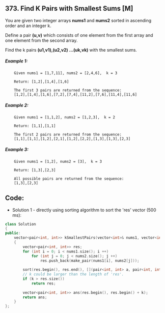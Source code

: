 ## 373. Find K Pairs with Smallest Sums [M]
You are given two integer arrays **nums1** and **nums2** sorted in ascending order and an integer k.

Define a pair **(u,v)** which consists of one element from the first array and one element from the second array.

Find the k pairs **(u1,v1),(u2,v2) ...(uk,vk)** with the smallest sums.

##### Example 1:
```
    Given nums1 = [1,7,11], nums2 = [2,4,6],  k = 3
    
    Return: [1,2],[1,4],[1,6]
    
    The first 3 pairs are returned from the sequence:
    [1,2],[1,4],[1,6],[7,2],[7,4],[11,2],[7,6],[11,4],[11,6]
```

##### Example 2:
```
    Given nums1 = [1,1,2], nums2 = [1,2,3],  k = 2
    
    Return: [1,1],[1,1]
    
    The first 2 pairs are returned from the sequence:
    [1,1],[1,1],[1,2],[2,1],[1,2],[2,2],[1,3],[1,3],[2,3]
```

##### Example 3:
```
    Given nums1 = [1,2], nums2 = [3],  k = 3 
    
    Return: [1,3],[2,3]
    
    All possible pairs are returned from the sequence:
    [1,3],[2,3]
```

## Code:
- Solution 1 - directly using sorting algorithm to sort the 'res' vector (500 ms):
```c++
class Solution 
{
public:
    vector<pair<int, int>> kSmallestPairs(vector<int>& nums1, vector<int>& nums2, int k) 
    {
        vector<pair<int, int>> res;
        for (int i = 0; i < nums1.size(); i ++)
            for (int j = 0; j < nums2.size(); j ++)
                res.push_back(make_pair(nums1[i], nums2[j]));
        
        sort(res.begin(), res.end(), [](pair<int, int> a, pair<int, int> b) { return a.first + a.second < b.first + b.second; });
        // k could be larger than the length of 'res'.
        if (k > res.size())
            return res;
            
        vector<pair<int, int>> ans(res.begin(), res.begin() + k);
        return ans;
    }
};
```
